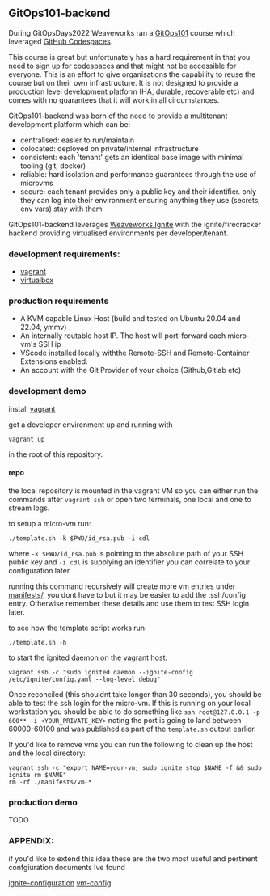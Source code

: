 ## GitOps101-backend

During GitOpsDays2022 Weaveworks ran a [GitOps101](https://github.com/kubernetes101/gitopsdays) course which leveraged [GitHub Codespaces](https://github.com/features/codespaces).

This course is great but unfortunately has a hard requirement in that you need to sign up for codespaces and that might not be accessible for everyone. This is an effort to give organisations the capability to reuse the course but on their own infrastructure. It is not designed to provide a production level development platform (HA, durable, recoverable etc) and comes with no guarantees that it will work in all circumstances.

GitOps101-backend was born of the need to provide a multitenant development platform which can be:

- centralised: easier to run/maintain
- colocated: deployed on private/internal infrastructure
- consistent: each 'tenant' gets an identical base image with minimal tooling (git, docker)
- reliable: hard isolation and performance guarantees through the use of microvms
- secure: each tenant provides only a public key and their identifier. only they can log into their environment ensuring anything they use (secrets,  env vars) stay with them

GitOps101-backend leverages [Weaveworks Ignite](https://github.com/weaveworks/ignite) with the ignite/firecracker backend providing virtualised environments per developer/tenant.

### development requirements:

- [vagrant](https://www.vagrantup.com)
- [virtualbox](https://www.virtualbox.org)

### production requirements

- A KVM capable Linux Host (build and tested on Ubuntu 20.04 and 22.04, ymmv)
- An internally routable host IP. The host will port-forward each micro-vm's SSH ip
- VScode installed locally withthe Remote-SSH and Remote-Container Extensions enabled.
- An account with the Git Provider of your choice (Github,Gitlab etc)

### development demo
install [vagrant](https://www.vagrantup.com) 

get a developer environment up and running with
```
vagrant up
```
in the root of this repository.

#### repo

the local repository is mounted in the vagrant VM so you can either run the commands after ```vagrant ssh``` or open two terminals, one local and one to stream logs.

to setup a micro-vm run:
```
./template.sh -k $PWD/id_rsa.pub -i cdl
```

where `-k $PWD/id_rsa.pub` is pointing to the absolute path of your SSH public key and `-i cdl` is supplying an identifier you can correlate to your configuration later.

running this command recursively will create more vm entries under [manifests/](manifests/). you dont have to but it may be easier to add the .ssh/config entry. Otherwise remember these details and use them to test SSH login later.

to see how the template script works run:
```
./template.sh -h
```
to start the ignited daemon on the vagrant host:
```
vagrant ssh -c "sudo ignited daemon --ignite-config /etc/ignite/config.yaml --log-level debug"
```

Once reconciled (this shouldnt take longer than 30 seconds), you should be able to test the ssh login for the micro-vm. If this is running on your local workstation you should be able to do something like ```ssh root@127.0.0.1 -p 600** -i <YOUR_PRIVATE_KEY>``` noting the port is going to land between 60000-60100 and was published as part of the ```template.sh``` output earlier.

If you'd like to remove vms you can run the following to clean up the host and the local directory:
```
vagrant ssh -c "export NAME=your-vm; sudo ignite stop $NAME -f && sudo ignite rm $NAME"
rm -rf ./manifests/vm-*
```
### production demo

TODO

### APPENDIX:

if you'd like to extend this idea these are the two most useful and pertinent confgiuration documents Ive found

[ignite-configuration](https://github.com/weaveworks/ignite/blob/main/docs/ignite-configuration.md)
[vm-config](https://github.com/weaveworks/ignite/blob/main/docs/declarative-config.md)

